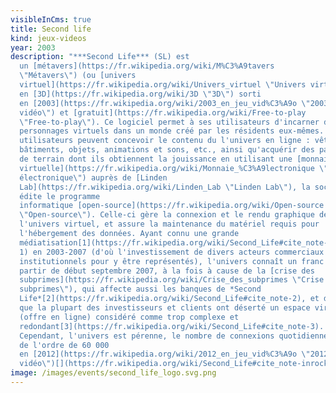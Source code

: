 ```yaml
---
visibleInCms: true
title: Second life
kind: jeux-videos
year: 2003
description: "***Second Life*** (SL) est
  un [métavers](https://fr.wikipedia.org/wiki/M%C3%A9tavers
  \"Métavers\") (ou [univers
  virtuel](https://fr.wikipedia.org/wiki/Univers_virtuel \"Univers virtuel\"))
  en [3D](https://fr.wikipedia.org/wiki/3D \"3D\") sorti
  en [2003](https://fr.wikipedia.org/wiki/2003_en_jeu_vid%C3%A9o \"2003 en jeu
  vidéo\") et [gratuit](https://fr.wikipedia.org/wiki/Free-to-play
  \"Free-to-play\"). Ce logiciel permet à ses utilisateurs d'incarner des
  personnages virtuels dans un monde créé par les résidents eux-mêmes. Les
  utilisateurs peuvent concevoir le contenu du l'univers en ligne : vêtements,
  bâtiments, objets, animations et sons, etc., ainsi qu'acquérir des parcelles
  de terrain dont ils obtiennent la jouissance en utilisant une [monnaie
  virtuelle](https://fr.wikipedia.org/wiki/Monnaie_%C3%A9lectronique \"Monnaie
  électronique\") auprès de [Linden
  Lab](https://fr.wikipedia.org/wiki/Linden_Lab \"Linden Lab\"), la société qui
  édite le programme
  informatique [open-source](https://fr.wikipedia.org/wiki/Open-source
  \"Open-source\"). Celle-ci gère la connexion et le rendu graphique de
  l'univers virtuel, et assure la maintenance du matériel requis pour
  l'hébergement des données. Ayant connu une grande
  médiatisation[1](https://fr.wikipedia.org/wiki/Second_Life#cite_note-inrocks-\
  1) en 2003-2007 (d'où l'investissement de divers acteurs commerciaux et
  institutionnels pour y être représentés), l'univers connaît un franc déclin à
  partir de début septembre 2007, à la fois à cause de la [crise des
  subprimes](https://fr.wikipedia.org/wiki/Crise_des_subprimes \"Crise des
  subprimes\"), qui affecte aussi les banques de *Second
  Life*[2](https://fr.wikipedia.org/wiki/Second_Life#cite_note-2), et du fait
  que la plupart des investisseurs et clients ont déserté un espace virtuel
  (offre en ligne) considéré comme trop complexe et
  redondant[3](https://fr.wikipedia.org/wiki/Second_Life#cite_note-3).
  Cependant, l'univers est pérenne, le nombre de connexions quotidiennes étant
  de l'ordre de 60 000
  en [2012](https://fr.wikipedia.org/wiki/2012_en_jeu_vid%C3%A9o \"2012 en jeu
  vidéo\")[](https://fr.wikipedia.org/wiki/Second_Life#cite_note-inrocks-1)."
image: /images/events/second_life_logo.svg.png
---
```

